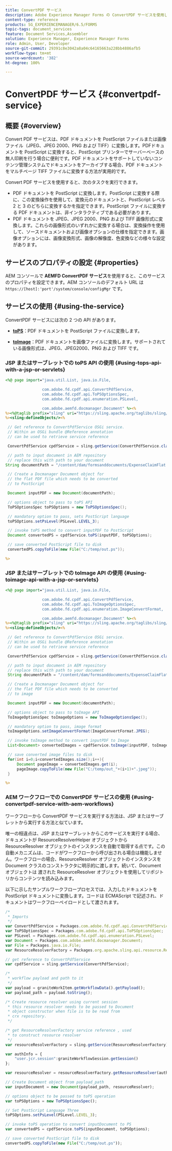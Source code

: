 ```yaml
---
title: ConvertPDF サービス
description: Adobe Experience Manager Forms の ConvertPDF サービスを使用して、PDF ドキュメントを PostScript ファイルや画像ファイルに変換します。
content-type: reference
products: SG_EXPERIENCEMANAGER/6.5/FORMS
topic-tags: document_services
feature: Document Services,Assembler
solution: Experience Manager, Experience Manager Forms
role: Admin, User, Developer
source-git-commit: 29391c8e3042a8a04c64165663a228bb4886afb5
workflow-type: tm+mt
source-wordcount: '382'
ht-degree: 100%

---
```


# ConvertPDF サービス {#convertpdf-service}

## 概要 {#overview}

Convert PDF サービスは、PDF ドキュメントを PostScript ファイルまたは画像ファイル（JPEG、JPEG 2000、PNG および TIFF）に変換します。PDFドキュメントを PostScript に変換すると、PostScript プリンターでサーバーベースの無人印刷を行う場合に便利です。PDF ドキュメントをサポートしていないコンテンツ管理システムでドキュメントをアーカイブする場合、PDF ドキュメントをマルチページ TIFF ファイルに変換する方法が実用的です。

Convert PDF サービスを使用すると、次のタスクを実行できます。

* PDF ドキュメントを PostScript に変換します。PostScript に変換する際に、この変換操作を使用して、変換元のドキュメントと、PostScript レベル 2 と 3 のどちらに変換するかを指定できます。PostScript ファイルに変換する PDF ドキュメントは、非インタラクティブである必要があります。
* PDF ドキュメントを JPEG、JPEG 2000、PNG および TIFF 画像形式に変換します。これらの画像形式のいずれかに変換する場合は、変換操作を使用して、ソースドキュメントおよび画像オプションの仕様を指定できます。画像オプションには、画像変換形式、画像の解像度、色変換などの様々な設定があります。

## サービスのプロパティの設定 {#properties}

AEM コンソールで **AEMFD ConvertPDF サービス**&#x200B;を使用すると、このサービスのプロパティを設定できます。AEM コンソールのデフォルト URL は `https://[host]:'port'/system/console/configMgr` です。

## サービスの使用 {#using-the-service}

ConvertPDF サービスには次の 2 つの API があります。

* **[toPS](https://helpx.adobe.com/jp/experience-manager/6-3/forms/javadocs/com/adobe/fd/cpdf/api/ConvertPdfService.html#toPS)**：PDF ドキュメントを PostScript ファイルに変換します。

* **[toImage](https://helpx.adobe.com/jp/experience-manager/6-3/forms/javadocs/com/adobe/fd/cpdf/api/ConvertPdfService.html#toImage)**：PDF ドキュメントを画像ファイルに変換します。サポートされている画像形式は、JPEG、JPEG2000、PNG および TIFF です。

### JSP またはサーブレットでの toPS API の使用 {#using-tops-api-with-a-jsp-or-servlets}

```jsp
<%@ page import="java.util.List, java.io.File,

                com.adobe.fd.cpdf.api.ConvertPdfService,
                com.adobe.fd.cpdf.api.ToPSOptionsSpec,
                com.adobe.fd.cpdf.api.enumeration.PSLevel,

                com.adobe.aemfd.docmanager.Document" %><%
%><%@taglib prefix="sling" uri="https://sling.apache.org/taglibs/sling/1.0" %><%
%><sling:defineObjects/><%

 // Get reference to ConvertPdfService OSGi service.
 // Within an OSGi bundle @Reference annotation
 // can be used to retrieve service reference

 ConvertPdfService cpdfService = sling.getService(ConvertPdfService.class);

 // path to input document in AEM repository
 // replace this with path to your document
String documentPath = "/content/dam/formsanddocuments/ExpenseClaimFlat.pdf";

 // Create a Docmanager Document object for
 // the flat PDF file which needs to be converted
 // to PostScript

 Document inputPDF = new Document(documentPath);

 // options object to pass to toPS API
 ToPSOptionsSpec toPSOptions = new ToPSOptionsSpec();

 // mandatory option to pass, sets PostScript language
 toPSOptions.setPsLevel(PSLevel.LEVEL_3);

 // invoke toPS method to convert inputPDF to PostScript
 Document convertedPS = cpdfService.toPS(inputPDF, toPSOptions);

 // save converted PostScript file to disk
 convertedPS.copyToFile(new File("C:/temp/out.ps"));

%>
```

### JSP またはサーブレットでの toImage API の使用 {#using-toimage-api-with-a-jsp-or-servlets}

```jsp
<%@ page import="java.util.List, java.io.File,

                com.adobe.fd.cpdf.api.ConvertPdfService,
                com.adobe.fd.cpdf.api.ToImageOptionsSpec,
                com.adobe.fd.cpdf.api.enumeration.ImageConvertFormat,

                com.adobe.aemfd.docmanager.Document" %><%
%><%@taglib prefix="sling" uri="https://sling.apache.org/taglibs/sling/1.0" %><%
%><sling:defineObjects/><%

 // Get reference to ConvertPdfService OSGi service.
 // Within an OSGi bundle @Reference annotation
 // can be used to retrieve service reference

 ConvertPdfService cpdfService = sling.getService(ConvertPdfService.class);

 // path to input document in AEM repository
 // replace this with path to your document
 String documentPath = "/content/dam/formsanddocuments/ExpenseClaimFlat.pdf";

 // Create a Docmanager Document object for
 // the flat PDF file which needs to be converted
 // to image

 Document inputPDF = new Document(documentPath);

 // options object to pass to toImage API
 ToImageOptionsSpec toImageOptions = new ToImageOptionsSpec();

 // mandatory option to pass, image format
 toImageOptions.setImageConvertFormat(ImageConvertFormat.JPEG);

 // invoke toImage method to convert inputPDF to Image
 List<Document> convertedImages = cpdfService.toImage(inputPDF, toImageOptions);

 // save converted image files to disk
 for(int i=0;i<convertedImages.size();i++){
     Document pageImage = convertedImages.get(i);
     pageImage.copyToFile(new File("C:/temp/out_"+(i+1)+".jpeg"));
 }

%>
```

### AEM ワークフローでの ConvertPDF サービスの使用 {#using-convertpdf-service-with-aem-workflows}

ワークフローから ConvertPDF サービスを実行する方法は、JSP またはサーブレットから実行する方法と似ています。

唯一の相違点は、JSP またはサーブレットからこのサービスを実行する場合、ドキュメントが ResourceResolverHelper オブジェクトから ResourceResolver オブジェクトのインスタンスを自動で取得する点です。この自動メカニズムは、コードがワークフローから呼び出される場合は機能しません。ワークフローの場合、ResourceResolver オブジェクトのインスタンスを Document クラスのコンストラクタに明示的に渡します。続いて、Document オブジェクトは
渡された ResourceResolver オブジェクトを使用してリポジトリからコンテンツを読み込みます。

以下に示したサンプルワークフロープロセスでは、入力したドキュメントを PostScript ドキュメントに変換します。コードは ECMAScript で記述され、ドキュメントはワークフローペイロードとして渡されます。

```javascript
/*
 * Imports
 */
var ConvertPdfService = Packages.com.adobe.fd.cpdf.api.ConvertPdfService;
var ToPSOptionsSpec = Packages.com.adobe.fd.cpdf.api.ToPSOptionsSpec;
var PSLevel = Packages.com.adobe.fd.cpdf.api.enumeration.PSLevel;
var Document = Packages.com.adobe.aemfd.docmanager.Document;
var File = Packages.java.io.File;
var ResourceResolverFactory = Packages.org.apache.sling.api.resource.ResourceResolverFactory;

// get reference to ConvertPdfService
var cpdfService = sling.getService(ConvertPdfService);

/*
 * workflow payload and path to it
 */
var payload = graniteWorkItem.getWorkflowData().getPayload();
var payload_path = payload.toString();

/* Create resource resolver using current session
 * this resource resolver needs to be passed to Document
 * object constructor when file is to be read from
 * crx repository.
 */

/* get ResourceResolverFactory service reference , used
 * to construct resource resolver
 */
var resourceResolverFactory = sling.getService(ResourceResolverFactory);

var authInfo = {
    "user.jcr.session":graniteWorkflowSession.getSession()
};

var resourceResolver = resourceResolverFactory.getResourceResolver(authInfo);

// Create Document object from payload_path
var inputDocument = new Document(payload_path, resourceResolver);

// options object to be passed to toPS operation
var toPSOptions = new ToPSOptionsSpec();

// Set PostScript Language Three
toPSOptions.setPsLevel(PSLevel.LEVEL_3);

// invoke toPS operation to convert inputDocument to PS
var convertedPS = cpdfService.toPS(inputDocument, toPSOptions);

// save converted PostScript file to disk
convertedPS.copyToFile(new File("C:/temp/out.ps"));
```
